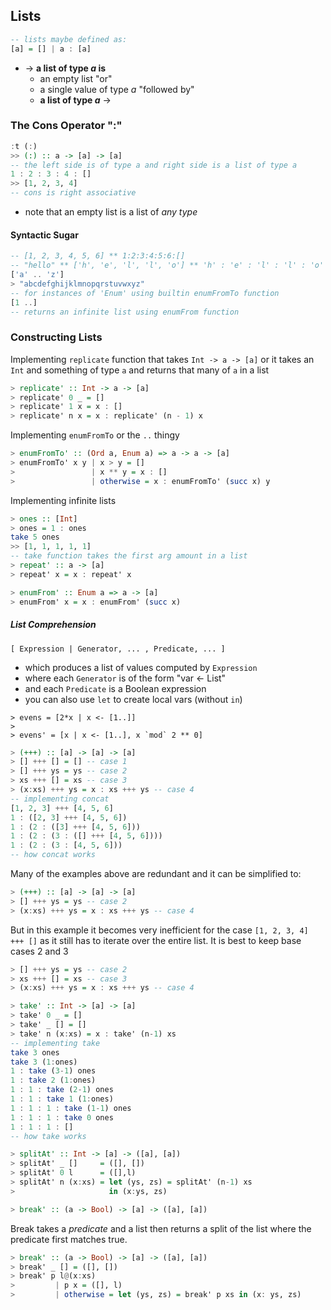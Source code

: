 ## Lists

```haskell
-- lists maybe defined as:
[a] = [] | a : [a]
```

* $\rightarrow$ **a list of type *a* is**
  * an empty list "or"
  * a single value of type *a* "followed by"
  * **a list of type *a*** $\rightarrow$

### The Cons Operator ":"

```haskell
:t (:)
>> (:) :: a -> [a] -> [a]
-- the left side is of type a and right side is a list of type a
1 : 2 : 3 : 4 : []
>> [1, 2, 3, 4]
-- cons is right associative
```

* note that an empty list is a list of *any type*

#### Syntactic Sugar

```haskell
-- [1, 2, 3, 4, 5, 6] ** 1:2:3:4:5:6:[]
-- "hello" ** ['h', 'e', 'l', 'l', 'o'] ** 'h' : 'e' : 'l' : 'l' : 'o' : []
['a' .. 'z']
> "abcdefghijklmnopqrstuvwxyz"
-- for instances of 'Enum' using builtin enumFromTo function
[1 ..]
-- returns an infinite list using enumFrom function
```

### Constructing Lists

Implementing `replicate` function that takes `Int -> a -> [a]` or it takes an `Int` and something of type `a` and returns that many of `a` in a list

```haskell
> replicate' :: Int -> a -> [a]
> replicate' 0 _ = []
> replicate' 1 x = x : []
> replicate' n x = x : replicate' (n - 1) x
```

Implementing `enumFromTo` or the `..` thingy

```haskell
> enumFromTo' :: (Ord a, Enum a) => a -> a -> [a]
> enumFromTo' x y | x > y = []
>                 | x ** y = x : []
>                 | otherwise = x : enumFromTo' (succ x) y
```

Implementing infinite lists

```haskell
> ones :: [Int]
> ones = 1 : ones
take 5 ones
>> [1, 1, 1, 1, 1]
-- take function takes the first arg amount in a list
> repeat' :: a -> [a]
> repeat' x = x : repeat' x

> enumFrom' :: Enum a => a -> [a]
> enumFrom' x = x : enumFrom' (succ x)
```

##### List Comprehension

`[ Expression | Generator, ... , Predicate, ... ]`

  - which produces a list of values computed by `Expression`
  - where each `Generator` is of the form "var <- List"
  - and each `Predicate` is a Boolean expression
  - you can also use `let` to create local vars (without `in`)

```
> evens = [2*x | x <- [1..]]
>
> evens' = [x | x <- [1..], x `mod` 2 ** 0]
```

```haskell
> (+++) :: [a] -> [a] -> [a]
> [] +++ [] = [] -- case 1
> [] +++ ys = ys -- case 2
> xs +++ [] = xs -- case 3
> (x:xs) +++ ys = x : xs +++ ys -- case 4
-- implementing concat
[1, 2, 3] +++ [4, 5, 6]
1 : ([2, 3] +++ [4, 5, 6])
1 : (2 : ([3] +++ [4, 5, 6]))
1 : (2 : (3 : ([] +++ [4, 5, 6])))
1 : (2 : (3 : [4, 5, 6]))
-- how concat works
```

Many of the examples above are redundant and it can be simplified to:

 ```haskell
> (+++) :: [a] -> [a] -> [a]
> [] +++ ys = ys -- case 2
> (x:xs) +++ ys = x : xs +++ ys -- case 4
 ```

But in this example it becomes very inefficient for the case `[1, 2, 3, 4] +++ []` as it still has to iterate over the entire list. It is best to keep base cases 2 and 3

```haskell
> [] +++ ys = ys -- case 2
> xs +++ [] = xs -- case 3
> (x:xs) +++ ys = x : xs +++ ys -- case 4
```

```haskell
> take' :: Int -> [a] -> [a]
> take' 0 _ = []
> take' _ [] = []
> take' n (x:xs) = x : take' (n-1) xs
-- implementing take
take 3 ones
take 3 (1:ones)
1 : take (3-1) ones
1 : take 2 (1:ones)
1 : 1 : take (2-1) ones
1 : 1 : take 1 (1:ones)
1 : 1 : 1 : take (1-1) ones
1 : 1 : 1 : take 0 ones
1 : 1 : 1 : []
-- how take works
```

```haskell
> splitAt' :: Int -> [a] -> ([a], [a])
> splitAt' _ []     = ([], [])
> splitAt' 0 l      = ([],l)
> splitAt' n (x:xs) = let (ys, zs) = splitAt' (n-1) xs
>                     in (x:ys, zs)
```

```haskell
> break' :: (a -> Bool) -> [a] -> ([a], [a])
```

Break takes a *predicate* and a list then returns a split of the list where the predicate first matches true.

```haskell
> break' :: (a -> Bool) -> [a] -> ([a], [a])
> break' _ [] = ([], [])
> break' p l@(x:xs)
>         | p x = ([], l)
>         | otherwise = let (ys, zs) = break' p xs in (x: ys, zs)
```


